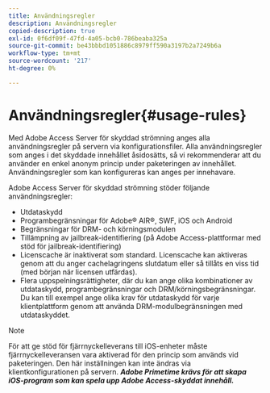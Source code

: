 ```yaml
---
title: Användningsregler
description: Användningsregler
copied-description: true
exl-id: 0f6df09f-47fd-4a05-bcb0-786beaba325a
source-git-commit: be43bbbd1051886c8979ff590a3197b2a7249b6a
workflow-type: tm+mt
source-wordcount: '217'
ht-degree: 0%

---
```


# Användningsregler{#usage-rules}

Med Adobe Access Server för skyddad strömning anges alla användningsregler på servern via konfigurationsfiler. Alla användningsregler som anges i det skyddade innehållet åsidosätts, så vi rekommenderar att du använder en enkel anonym princip under paketeringen av innehållet. Användningsregler som kan konfigureras kan anges per innehavare.

Adobe Access Server för skyddad strömning stöder följande användningsregler:

* Utdataskydd
* Programbegränsningar för Adobe® AIR®, SWF, iOS och Android
* Begränsningar för DRM- och körningsmodulen
* Tillämpning av jailbreak-identifiering (på Adobe Access-plattformar med stöd för jailbreak-identifiering)
* Licenscache är inaktiverat som standard. Licenscache kan aktiveras genom att du anger cachelagringens slutdatum eller så tillåts en viss tid (med början när licensen utfärdas).
* Flera uppspelningsrättigheter, där du kan ange olika kombinationer av utdataskydd, programbegränsningar och DRM/körningsbegränsningar. Du kan till exempel ange olika krav för utdataskydd för varje klientplattform genom att använda DRM-modulbegränsningen med utdataskyddet.

>[!NOTE]
>
>För att ge stöd för fjärrnyckelleverans till iOS-enheter måste fjärrnyckelleveransen vara aktiverad för den princip som används vid paketeringen. Den här inställningen kan inte ändras via klientkonfigurationen på servern. ***Adobe Primetime krävs för att skapa iOS-program som kan spela upp Adobe Access-skyddat innehåll.***
